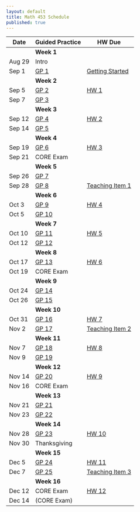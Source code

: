 ```yaml
---
layout: default
title: Math 453 Schedule
published: true
---
```








| Date   	| Guided Practice 	|  HW Due 	|
|--------	|---------	|-----------------	|
| 	| **Week 1**     	| |
| Aug 29 	| Intro  |	|
| Sep 1 	| [GP 1](/NSC-Math-453/GP1.html) | [Getting Started](http://www.overleaf.com/docs?snip_uri=https://raw.githubusercontent.com/sergeballif/NSC-Math-453/gh-pages/homework/Math453GettingStarted.tex&splash=none)	|
|     	|   **Week 2**      	|                 	|                	
| Sep 5 	| [GP 2](/NSC-Math-453/GP2.html) | [HW 1](http://www.overleaf.com/docs?snip_uri=https://raw.githubusercontent.com/sergeballif/NSC-Math-453/gh-pages/homework/Math453HW1.tex&splash=none)	|
| Sep 7 	| [GP 3](/NSC-Math-453/GP3.html)  | 	|   
|     	|   **Week 3**      	|                 	|                	
| Sep 12 	| [GP 4](/NSC-Math-453/GP4.html) | [HW 2](http://www.overleaf.com/docs?snip_uri=https://raw.githubusercontent.com/sergeballif/NSC-Math-453/gh-pages/homework/Math453HW2.tex&splash=none) |
| Sep 14 	| [GP 5](/NSC-Math-453/GP5.html) | |    
|     	|   **Week 4**      	|                 	|  
| Sep 19 	| [GP 6](/NSC-Math-453/GP6.html) | [HW 3](http://www.overleaf.com/docs?snip_uri=https://raw.githubusercontent.com/sergeballif/NSC-Math-453/gh-pages/homework/Math453HW3.tex&splash=none)|              	
| Sep 21 	| CORE Exam |	|
|     	|   **Week 5**      	|                 	|                	
| Sep 26 	| [GP 7](/NSC-Math-453/GP7.html) |  |
| Sep 28 	| [GP 8](/NSC-Math-453/GP8.html) | [Teaching Item 1](/NSC-Math-453/TeachingItems.html) |
|     	|   **Week 6**      	|                 	|                	
| Oct 3 	| [GP 9](/NSC-Math-453/GP9.html)  | [HW 4](http://www.overleaf.com/docs?snip_uri=https://raw.githubusercontent.com/sergeballif/NSC-Math-453/gh-pages/homework/Math453HW4.tex&splash=none) |
| Oct 5 	| [GP 10](/NSC-Math-453/GP10.html) |  |    
|     	|   **Week 7**      	|                 	|                	
| Oct 10  	| [GP 11](/NSC-Math-453/GP11.html) | [HW 5](http://www.overleaf.com/docs?snip_uri=https://raw.githubusercontent.com/sergeballif/NSC-Math-453/gh-pages/homework/Math453HW5.tex&splash=none) |
| Oct 12 	| [GP 12](/NSC-Math-453/GP12.html) | 	|        
|     	|   **Week 8**      	|                 	|                	
| Oct 17 	| [GP 13](/NSC-Math-453/GP13.html) | [HW 6](http://www.overleaf.com/docs?snip_uri=https://raw.githubusercontent.com/sergeballif/NSC-Math-453/gh-pages/homework/Math453HW6.tex&splash=none) |
| Oct 19	| CORE Exam  | 	|
|     	|   **Week 9**      	|                 	|           
| Oct 24 	| [GP 14](/NSC-Math-453/GP14.html) |	|     	
| Oct 26  | [GP 15](/NSC-Math-453/GP15.html) |	|
|     	|   **Week 10**      	|                 	|                	
| Oct 31 	| [GP 16](/NSC-Math-453/GP16.html) |	[HW 7](http://www.overleaf.com/docs?snip_uri=https://raw.githubusercontent.com/sergeballif/NSC-Math-453/gh-pages/homework/Math453HW7.tex&splash=none) |
| Nov 2 	| [GP 17](/NSC-Math-453/GP17.html) | [Teaching Item 2](/NSC-Math-453/homework/Math453TeachingItem2.pdf)	|
|     	|   **Week 11**      	|                 	|                	
| Nov 7 	| [GP 18](/NSC-Math-453/GP18.html)  | [HW 8](http://www.overleaf.com/docs?snip_uri=https://raw.githubusercontent.com/sergeballif/NSC-Math-453/gh-pages/homework/Math453HW8.tex&splash=none) |
| Nov 9 	| [GP 19](/NSC-Math-453/GP19.html)  | 	|          
|     	|   **Week 12**      	|                 	|                	
| Nov 14 	| [GP 20](/NSC-Math-453/GP20.html) | [HW 9](http://www.overleaf.com/docs?snip_uri=https://raw.githubusercontent.com/sergeballif/NSC-Math-453/gh-pages/homework/Math453HW9.tex&splash=none) |
| Nov 16 	| CORE Exam | 	|
|     	|   **Week 13**      	|                 	|  
| Nov 21 	| [GP 21](/NSC-Math-453/GP21.html) |  |
| Nov 23 	| [GP 22](/NSC-Math-453/GP22.html) | 	|          	
|     	|   **Week 14**      	|                 	|  
| Nov 28 	| [GP 23](/NSC-Math-453/GP23.html) | [HW 10](http://www.overleaf.com/docs?snip_uri=https://raw.githubusercontent.com/sergeballif/NSC-Math-453/gh-pages/homework/Math453HW10.tex&splash=none)  |
| Nov 30 	| Thanksgiving  |       	|
|     	|   **Week 15**      	|                 	|  
| Dec 5 	| [GP 24](/NSC-Math-453/GP25.html) | [HW 11](http://www.overleaf.com/docs?snip_uri=https://raw.githubusercontent.com/sergeballif/NSC-Math-453/gh-pages/homework/Math453HW11.tex&splash=none)  |
| Dec 7 	| [GP 25](/NSC-Math-453/GP26.html) | [Teaching Item 3](/NSC-Math-453/homework/Math453TeachingItem3.pdf)	|          	
|     	|   **Week 16**      	|                 	|  
| Dec 12 	| CORE Exam  | [HW 12](http://www.overleaf.com/docs?snip_uri=https://raw.githubusercontent.com/sergeballif/NSC-Math-453/gh-pages/homework/Math453HW12.tex&splash=none) |
| Dec 14 	| (CORE Exam)  | 	|

